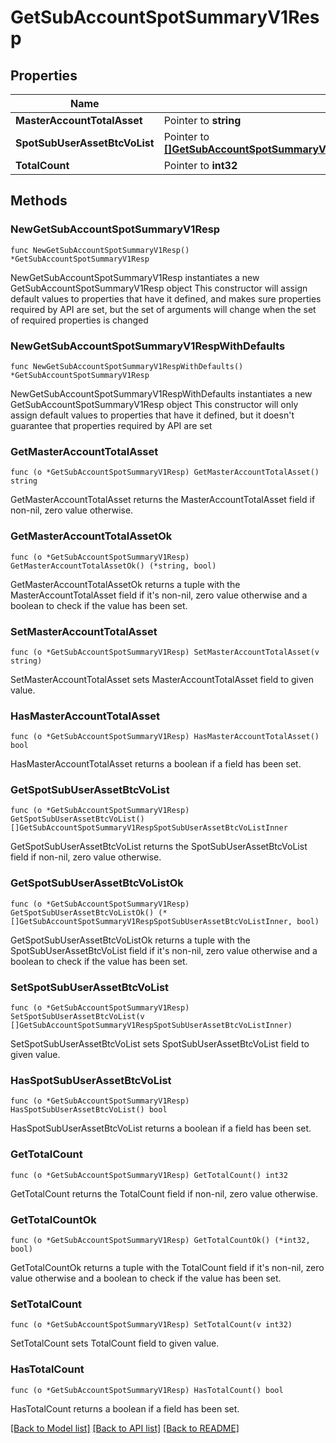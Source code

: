 # GetSubAccountSpotSummaryV1Resp

## Properties

Name | Type | Description | Notes
------------ | ------------- | ------------- | -------------
**MasterAccountTotalAsset** | Pointer to **string** |  | [optional] 
**SpotSubUserAssetBtcVoList** | Pointer to [**[]GetSubAccountSpotSummaryV1RespSpotSubUserAssetBtcVoListInner**](GetSubAccountSpotSummaryV1RespSpotSubUserAssetBtcVoListInner.md) |  | [optional] 
**TotalCount** | Pointer to **int32** |  | [optional] 

## Methods

### NewGetSubAccountSpotSummaryV1Resp

`func NewGetSubAccountSpotSummaryV1Resp() *GetSubAccountSpotSummaryV1Resp`

NewGetSubAccountSpotSummaryV1Resp instantiates a new GetSubAccountSpotSummaryV1Resp object
This constructor will assign default values to properties that have it defined,
and makes sure properties required by API are set, but the set of arguments
will change when the set of required properties is changed

### NewGetSubAccountSpotSummaryV1RespWithDefaults

`func NewGetSubAccountSpotSummaryV1RespWithDefaults() *GetSubAccountSpotSummaryV1Resp`

NewGetSubAccountSpotSummaryV1RespWithDefaults instantiates a new GetSubAccountSpotSummaryV1Resp object
This constructor will only assign default values to properties that have it defined,
but it doesn't guarantee that properties required by API are set

### GetMasterAccountTotalAsset

`func (o *GetSubAccountSpotSummaryV1Resp) GetMasterAccountTotalAsset() string`

GetMasterAccountTotalAsset returns the MasterAccountTotalAsset field if non-nil, zero value otherwise.

### GetMasterAccountTotalAssetOk

`func (o *GetSubAccountSpotSummaryV1Resp) GetMasterAccountTotalAssetOk() (*string, bool)`

GetMasterAccountTotalAssetOk returns a tuple with the MasterAccountTotalAsset field if it's non-nil, zero value otherwise
and a boolean to check if the value has been set.

### SetMasterAccountTotalAsset

`func (o *GetSubAccountSpotSummaryV1Resp) SetMasterAccountTotalAsset(v string)`

SetMasterAccountTotalAsset sets MasterAccountTotalAsset field to given value.

### HasMasterAccountTotalAsset

`func (o *GetSubAccountSpotSummaryV1Resp) HasMasterAccountTotalAsset() bool`

HasMasterAccountTotalAsset returns a boolean if a field has been set.

### GetSpotSubUserAssetBtcVoList

`func (o *GetSubAccountSpotSummaryV1Resp) GetSpotSubUserAssetBtcVoList() []GetSubAccountSpotSummaryV1RespSpotSubUserAssetBtcVoListInner`

GetSpotSubUserAssetBtcVoList returns the SpotSubUserAssetBtcVoList field if non-nil, zero value otherwise.

### GetSpotSubUserAssetBtcVoListOk

`func (o *GetSubAccountSpotSummaryV1Resp) GetSpotSubUserAssetBtcVoListOk() (*[]GetSubAccountSpotSummaryV1RespSpotSubUserAssetBtcVoListInner, bool)`

GetSpotSubUserAssetBtcVoListOk returns a tuple with the SpotSubUserAssetBtcVoList field if it's non-nil, zero value otherwise
and a boolean to check if the value has been set.

### SetSpotSubUserAssetBtcVoList

`func (o *GetSubAccountSpotSummaryV1Resp) SetSpotSubUserAssetBtcVoList(v []GetSubAccountSpotSummaryV1RespSpotSubUserAssetBtcVoListInner)`

SetSpotSubUserAssetBtcVoList sets SpotSubUserAssetBtcVoList field to given value.

### HasSpotSubUserAssetBtcVoList

`func (o *GetSubAccountSpotSummaryV1Resp) HasSpotSubUserAssetBtcVoList() bool`

HasSpotSubUserAssetBtcVoList returns a boolean if a field has been set.

### GetTotalCount

`func (o *GetSubAccountSpotSummaryV1Resp) GetTotalCount() int32`

GetTotalCount returns the TotalCount field if non-nil, zero value otherwise.

### GetTotalCountOk

`func (o *GetSubAccountSpotSummaryV1Resp) GetTotalCountOk() (*int32, bool)`

GetTotalCountOk returns a tuple with the TotalCount field if it's non-nil, zero value otherwise
and a boolean to check if the value has been set.

### SetTotalCount

`func (o *GetSubAccountSpotSummaryV1Resp) SetTotalCount(v int32)`

SetTotalCount sets TotalCount field to given value.

### HasTotalCount

`func (o *GetSubAccountSpotSummaryV1Resp) HasTotalCount() bool`

HasTotalCount returns a boolean if a field has been set.


[[Back to Model list]](../README.md#documentation-for-models) [[Back to API list]](../README.md#documentation-for-api-endpoints) [[Back to README]](../README.md)


